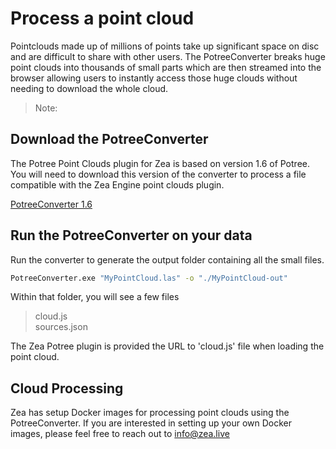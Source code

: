 # Process a point cloud

Pointclouds made up of millions of points take up significant space on disc and are difficult to share with other users. The PotreeConverter breaks huge point clouds into thousands of small parts which are then streamed into the browser allowing users to instantly access those huge clouds without needing to download the whole cloud.

> Note: 

## Download the PotreeConverter

The Potree Point Clouds plugin for Zea is based on version 1.6 of Potree. You will need to download this version of the converter to process a file compatible with the Zea Engine point clouds plugin. 

[PotreeConverter 1.6](https://github.com/potree/PotreeConverter/releases/tag/1.6)

## Run the PotreeConverter on your data

Run the converter to generate the output folder containing all the small files.

```bash
PotreeConverter.exe "MyPointCloud.las" -o "./MyPointCloud-out"
```

Within that folder, you will see a few files 

> cloud.js <br>
> sources.json

The Zea Potree plugin is provided the URL to 'cloud.js' file when loading the point cloud. 

## Cloud Processing

Zea has setup Docker images for processing point clouds using the PotreeConverter. If you are interested in setting up your own Docker images, please feel free to reach out to info@zea.live

